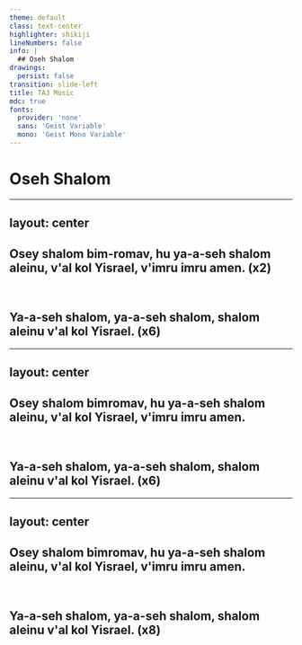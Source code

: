 ```yaml
---
theme: default
class: text-center
highlighter: shikiji
lineNumbers: false
info: |
  ## Oseh Shalom
drawings:
  persist: false
transition: slide-left
title: TAJ Music
mdc: true
fonts:
  provider: 'none'
  sans: 'Geist Variable'
  mono: 'Geist Mono Variable'
---
```


# **Oseh Shalom**

---
layout: center
---

## **Osey shalom bim-romav, hu ya-a-seh shalom aleinu, v'al kol Yisrael, v'imru imru amen.** (x2)

<br>

## **Ya-a-seh shalom, ya-a-seh shalom, shalom aleinu v'al kol Yisrael.** (x6)

---
layout: center
---

## **Osey shalom bimromav, hu ya-a-seh shalom aleinu, v'al kol Yisrael, v'imru imru amen.**

<br>

## **Ya-a-seh shalom, ya-a-seh shalom, shalom aleinu v'al kol Yisrael.** (x6)

---
layout: center
---

## **Osey shalom bimromav, hu ya-a-seh shalom aleinu, v'al kol Yisrael, v'imru imru amen.**

<br>

## **Ya-a-seh shalom, ya-a-seh shalom, shalom aleinu v'al kol Yisrael.** (x8)
